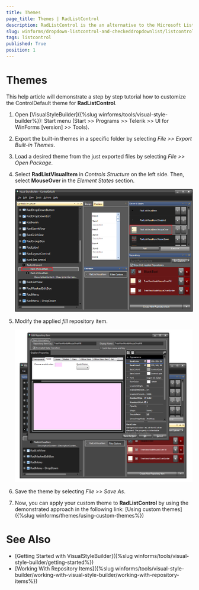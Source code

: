 ```yaml
---
title: Themes
page_title: Themes | RadListControl
description: RadListControl is the an alternative to the Microsoft ListBox control.
slug: winforms/dropdown-listcontrol-and-checkeddropdownlist/listcontrol/customizing-appearance/themes
tags: listcontrol
published: True
position: 1
---
```


# Themes

This help article will demonstrate a step by step tutorial how to customize the ControlDefault theme for __RadListControl__. 

1. Open [VisualStyleBuilder]({%slug winforms/tools/visual-style-builder%}): Start menu (Start >> Programs >> Telerik >> UI for WinForms [version] >> Tools).

1. Export the built-in themes in a specific folder by selecting *File >> Export Built-in Themes*.

1. Load a desired theme from the just exported files by selecting *File >> Open Package*.

1. Select __RadListVisualItem__ in *Controls Structure* on the left side. Then, select __MouseOver__ in the *Element States* section.

	![dropdown-and-listcontrol-listcontrol-customizing-appearance-themes 001](images/dropdown-and-listcontrol-listcontrol-customizing-appearance-themes001.png)

1. Modify the applied *fill* repository item. 

	![dropdown-and-listcontrol-listcontrol-customizing-appearance-themes 002](images/dropdown-and-listcontrol-listcontrol-customizing-appearance-themes002.png)

1. Save the theme by selecting *File >> Save As*.

1. Now, you can apply your custom theme to __RadListControl__ by using the demonstrated approach in the following link: [Using custom themes]({%slug winforms/themes/using-custom-themes%})

# See Also 

* [Getting Started with VisualStyleBuilder]({%slug winforms/tools/visual-style-builder/getting-started%})
* [Working With Repository Items]({%slug winforms/tools/visual-style-builder/working-with-visual-style-builder/working-with-repository-items%})
